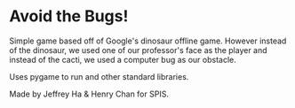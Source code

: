 # Avoid the Bugs!
Simple game based off of Google's dinosaur offline game. However instead of the dinosaur, we used one of our professor's face as the player and instead of the cacti, we used a computer bug as our obstacle.

Uses pygame to run and other standard libraries.


Made by Jeffrey Ha & Henry Chan for SPIS.
